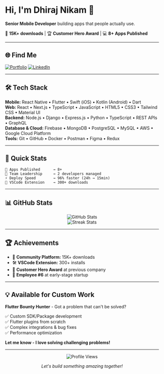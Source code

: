 # Hi, I'm Dhiraj Nikam 👋

**Senior Mobile Developer** building apps that people actually use.

🚀 **15K+ downloads** | 🏆 **Customer Hero Award** | 💻 **8+ Apps Published**

---

## 🌐 Find Me

[![Portfolio](https://img.shields.io/badge/🌐_Portfolio-Visit_My_Website-blue?style=for-the-badge)](https://monumental-brigadeiros-49e79d.netlify.app/)
[![LinkedIn](https://img.shields.io/badge/LinkedIn-Connect-0077B5?style=for-the-badge&logo=linkedin)](https://linkedin.com/in/dhiraj-nikam-b93028b7)

---

## 🛠️ Tech Stack

**Mobile:** React Native • Flutter • Swift (iOS) • Kotlin (Android) • Dart<br>
**Web:** React • Next.js • TypeScript • JavaScript • HTML5 • CSS3 • Tailwind CSS • Material UI<br>
**Backend:** Node.js • Django • Express.js • Python • TypeScript • REST APIs • GraphQL<br>
**Database & Cloud:** Firebase • MongoDB • PostgreSQL • MySQL • AWS • Google Cloud Platform<br>
**Tools:** Git • GitHub • Docker • Postman • Figma • Redux

---

## 🎯 Quick Stats

```
📱 Apps Published      → 8+
👥 Team Leadership     → 2 developers managed
⚡ Deploy Speed        → 96% faster (24h → 15min)
🔧 VSCode Extension    → 300+ downloads
```

---

## 📊 GitHub Stats

<p align="center">
  <img src="https://github-readme-stats.vercel.app/api?username=dhirajnikam&theme=tokyonight&hide_border=true&include_all_commits=true&count_private=true" alt="GitHub Stats" />
  <br/>
  <img src="https://github-readme-streak-stats.herokuapp.com/?user=dhirajnikam&theme=tokyonight&hide_border=true" alt="Streak Stats" />
</p>

---

## 🏆 Achievements

- 🌙 **Community Platform:** 15K+ downloads
- 🛠️ **VSCode Extension:** 300+ installs
- 👔 **Customer Hero Award** at previous company
- 🚀 **Employee #6** at early-stage startup

---

## 💡 Available for Custom Work

**Flutter Bounty Hunter** - Got a problem that can't be solved?

✅ Custom SDK/Package development  
✅ Flutter plugins from scratch  
✅ Complex integrations & bug fixes  
✅ Performance optimization

**Let me know - I love solving challenging problems!**

---

<p align="center">
  <img src="https://komarev.com/ghpvc/?username=dhirajnikam&color=blueviolet&style=flat-square&label=Profile+Views" alt="Profile Views" />
</p>

<p align="center">
  <i>Let's build something amazing together!</i>
</p>
